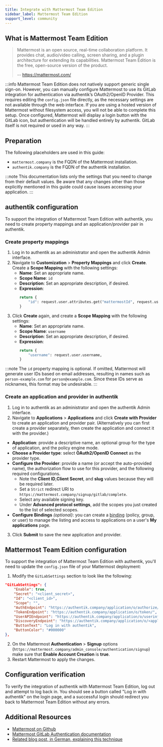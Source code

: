 ```yaml
---
title: Integrate with Mattermost Team Edition
sidebar_label: Mattermost Team Edition
support_level: community
---
```


## What is Mattermost Team Edition

> Mattermost is an open source, real-time collaboration platform. It provides chat, audio/video calling, screen sharing, and a plugin architecture for extending its capabilities. Mattermost Team Edition is the free, open-source version of the product.
>
> -- https://mattermost.com/

:::info
Mattermost Team Edition does not natively support generic single sign-on. However, you can manually configure Mattermost to use its GitLab integration for authentication via authentik’s OAuth2/OpenID Provider. This requires editing the `config.json` file directly, as the necessary settings are not available through the web interface. If you are using a hosted version of Mattermost without filesystem access, you will not be able to complete this setup. Once configured, Mattermost will display a login button with the GitLab icon, but authentication will be handled entirely by authentik. GitLab itself is not required or used in any way.
:::

## Preparation

The following placeholders are used in this guide:

- `mattermost.company` is the FQDN of the Mattermost installation.
- `authentik.company` is the FQDN of the authentik installation.

:::note
This documentation lists only the settings that you need to change from their default values. Be aware that any changes other than those explicitly mentioned in this guide could cause issues accessing your application.
:::

## authentik configuration

To support the integration of Mattermost Team Edition with authentik, you need to create property mappings and an application/provider pair in authentik.

### Create property mappings

1. Log in to authentik as an administrator and open the authentik Admin interface.
2. Navigate to **Customization** > **Property Mappings** and click **Create**. Create a **Scope Mapping** with the following settings:
    - **Name**: Set an appropriate name.
    - **Scope Name**: `id`
    - **Description**: Set an appropriate description, if desired.
    - **Expression**:
        ```python
        return {
            "id": request.user.attributes.get("mattermostId", request.user.pk),
        }
        ```
3. Click **Create** again, and create a **Scope Mapping** with the following settings:
    - **Name**: Set an appropriate name.
    - **Scope Name**: `username`
    - **Description**: Set an appropriate description, if desired.
    - **Expression**:
        ```python
        return {
            "username": request.user.username,
        }
        ```

:::note
The `id` property mapping is optional. If omitted, Mattermost will generate user IDs based on email addresses, resulting in names such as `person-example.com` for `person@example.com`. Since these IDs serve as nicknames, this format may be undesirable.
:::

### Create an application and provider in authentik

1. Log in to authentik as an administrator and open the authentik Admin interface.
2. Navigate to **Applications** > **Applications** and click **Create with Provider** to create an application and provider pair. (Alternatively you can first create a provider separately, then create the application and connect it with the provider.)

- **Application**: provide a descriptive name, an optional group for the type of application, and the policy engine mode.
- **Choose a Provider type**: select **OAuth2/OpenID Connect** as the provider type.
- **Configure the Provider**: provide a name (or accept the auto-provided name), the authorization flow to use for this provider, and the following required configurations.
    - Note the **Client ID**,**Client Secret**, and **slug** values because they will be required later.
    - Set a `Strict` redirect URI to `https://mattermost.company/signup/gitlab/complete`.
    - Select any available signing key.
    - Under **Advanced protocol settings**, add the scopes you just created to the list of selected scopes.
- **Configure Bindings** _(optional)_: you can create a [binding](/docs/add-secure-apps/flows-stages/bindings/) (policy, group, or user) to manage the listing and access to applications on a user's **My applications** page.

3. Click **Submit** to save the new application and provider.

## Mattermost Team Edition configuration

To support the integration of Mattermost Team Edition with authentik, you'll need to update the `config.json` file of your Mattermost deployment:

1. Modify the `GitLabSettings` section to look like the following:

```json showLineNumbers title="/opt/mattermost/config/config.json"
"GitLabSettings": {
    "Enable": true,
    "Secret": "<client_secret>",
    "Id": "<client_id>",
    "Scope": "",
    "AuthEndpoint": "https://authentik.company/application/o/authorize/",
    "TokenEndpoint": "https://authentik.company/application/o/token/",
    "UserAPIEndpoint": "https://authentik.company/application/o/userinfo/",
    "DiscoveryEndpoint": "https://authentik.company/application/o/<application_slug>/.well-known/openid-configuration",
    "ButtonText": "Log in with authentik",
    "ButtonColor": "#000000"
},
```

2. On the Mattermost **Authentication** > **Signup** options (`https://mattermost.company/admin_console/authentication/signup`) make sure that **Enable Account Creation** is **true**.
3. Restart Mattermost to apply the changes.

## Configuration verification

To verify the integration of authentik with Mattermost Team Edition, log out and attempt to log back in. You should see a button called "Log in with authentik" on the login page, and a successful login should redirect you back to Mattermost Team Edition without any errors.

## Additional Resources

- [Mattermost on Github](https://github.com/mattermost/mattermost)
- [Mattermost GitLab Authentication documentation](https://docs.mattermost.com/configure/authentication-configuration-settings.html#gitlab-oauth-2-0-settings)
- [Related blog post, in German, explaining this technique](https://ayedo.de/posts/mattermost-self-hosted-sso-mit-authentik/)
